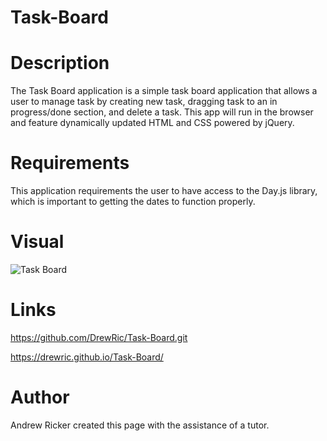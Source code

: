 # Task-Board

# Description

The Task Board application is a simple task board application that allows a user to manage task by creating new task, dragging task to an in progress/done section, and delete a task. This app will run in the browser and feature dynamically updated HTML and CSS powered by jQuery.

# Requirements

This application requirements the user to have access to the Day.js library, which is important to getting the dates to function properly. 

# Visual

![Task Board](https://github.com/user-attachments/assets/b8fb5e96-5273-48fe-a84d-9b6ca607bdc3)

# Links

https://github.com/DrewRic/Task-Board.git

https://drewric.github.io/Task-Board/

# Author

Andrew Ricker created this page with the assistance of a tutor.

